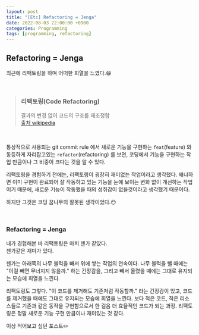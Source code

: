 ```yaml
---
layout: post
title: "[Etc] Refactoring = Jenga"
date: 2022-08-03 22:00:00 +0900
categories: Programming
tags: [programming, refactoring]
---
```


## Refactoring = Jenga

최근에 리팩토링을 하며 어떠한 희열을 느꼈다.😆

<br/>

> ### 리팩토링(Code Refactoring)
>
> 결과의 변경 없이 코드의 구조를 재조정함  
> [출처 wikipedia](https://ko.wikipedia.org/wiki/%EB%A6%AC%ED%8C%A9%ED%84%B0%EB%A7%81)

<br/>

통상적으로 사용되는 git commit rule 에서 새로운 기능을 구현하는 `feat`(feature) 와 동등하게 자리잡고있는 `refactor`(refactoring) 를 보면, 코딩에서 기능을 구현하는 작업 만큼이나 그 비중이 크다는 것을 알 수 있다.

리팩토링을 경험하기 전에는, 리팩토링이 굉장히 재미없는 작업이라고 생각했다. 왜냐하면 이미 구현이 완료되어 잘 작동하고 있는 기능을 눈에 보이는 변화 없이 개선하는 작업이기 때문에, 새로운 기능이 작동했을 때의 성취감이 없을것이라고 생각했기 때문이다.

하지만 그것은 코딩 꿈나무의 잘못된 생각이었다.😶

<br/>

### Refactoring = Jenga

내가 경험해본 바 리팩토링은 마치 젠가 같았다.  
젠가같은 재미가 있다.

젠가는 아래쪽의 나무 블럭을 빼서 위에 쌓는 작업의 연속이다. 나무 블럭을 뺄 때에는 "이걸 빼면 무너지지 않을까." 하는 긴장감을, 그리고 빼서 올렸을 때에는 그대로 유지되는 모습에 희열을 느낀다.

리팩토링도 그렇다. "이 코드를 제거해도 기존처럼 작동할까." 라는 긴장감이 있고, 코드를 제거했을 때에도 그대로 유지되는 모습에 희열을 느낀다. 보다 적은 코드, 적은 리소스들로 기존과 같은 동작을 구현함으로서 한 걸음 더 효율적인 코드가 되는 과정. 리팩토링은 정말 새로운 기능 구현 만큼이나 재미있는 것 같다.

이상 적어보고 싶던 포스트✏️
